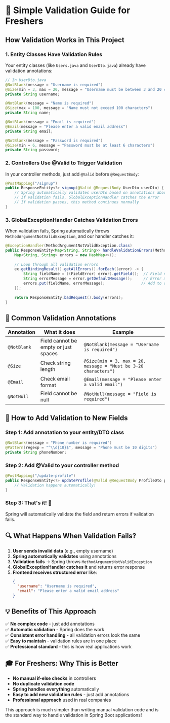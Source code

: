 # 🎯 Simple Validation Guide for Freshers

## How Validation Works in This Project

### 1. **Entity Classes Have Validation Rules**
Your entity classes (like `Users.java` and `UserDto.java`) already have validation annotations:

```java
// In UserDto.java
@NotBlank(message = "Username is required")
@Size(min = 3, max = 20, message = "Username must be between 3 and 20 characters")
private String username;

@NotBlank(message = "Name is required")
@Size(max = 100, message = "Name must not exceed 100 characters")
private String name;

@NotBlank(message = "Email is required")
@Email(message = "Please enter a valid email address")
private String email;

@NotBlank(message = "Password is required")
@Size(min = 6, message = "Password must be at least 6 characters")
private String password;
```

### 2. **Controllers Use @Valid to Trigger Validation**
In your controller methods, just add `@Valid` before `@RequestBody`:

```java
@PostMapping("/signup")
public ResponseEntity<?> signup(@Valid @RequestBody UserDto userDto) {
    // Spring automatically validates userDto based on annotations above
    // If validation fails, GlobalExceptionHandler catches the error
    // If validation passes, this method continues normally
}
```

### 3. **GlobalExceptionHandler Catches Validation Errors**
When validation fails, Spring automatically throws `MethodArgumentNotValidException`, and our handler catches it:

```java
@ExceptionHandler(MethodArgumentNotValidException.class)
public ResponseEntity<Map<String, String>> handleValidationErrors(MethodArgumentNotValidException ex) {
    Map<String, String> errors = new HashMap<>();
    
    // Loop through all validation errors
    ex.getBindingResult().getAllErrors().forEach((error) -> {
        String fieldName = ((FieldError) error).getField();  // Field name (username, email, etc.)
        String errorMessage = error.getDefaultMessage();     // Error message from annotation
        errors.put(fieldName, errorMessage);                // Add to our error map
    });
    
    return ResponseEntity.badRequest().body(errors);
}
```

## 📝 **Common Validation Annotations**

| Annotation | What it does | Example |
|------------|--------------|---------|
| `@NotBlank` | Field cannot be empty or just spaces | `@NotBlank(message = "Username is required")` |
| `@Size` | Check string length | `@Size(min = 3, max = 20, message = "Must be 3-20 characters")` |
| `@Email` | Check email format | `@Email(message = "Please enter a valid email")` |
| `@NotNull` | Field cannot be null | `@NotNull(message = "Field is required")` |

## 🚀 **How to Add Validation to New Fields**

### Step 1: Add annotation to your entity/DTO class
```java
@NotBlank(message = "Phone number is required")
@Pattern(regexp = "^\\d{10}$", message = "Phone must be 10 digits")
private String phoneNumber;
```

### Step 2: Add @Valid to your controller method
```java
@PostMapping("/update-profile")
public ResponseEntity<?> updateProfile(@Valid @RequestBody ProfileDto profileDto) {
    // Validation happens automatically!
}
```

### Step 3: That's it! 🎉
Spring will automatically validate the field and return errors if validation fails.

## 🔍 **What Happens When Validation Fails?**

1. **User sends invalid data** (e.g., empty username)
2. **Spring automatically validates** using annotations
3. **Validation fails** → Spring throws `MethodArgumentNotValidException`
4. **GlobalExceptionHandler catches it** and returns error response
5. **Frontend receives structured error** like:
   ```json
   {
     "username": "Username is required",
     "email": "Please enter a valid email address"
   }
   ```

## 💡 **Benefits of This Approach**

✅ **No complex code** - just add annotations  
✅ **Automatic validation** - Spring does the work  
✅ **Consistent error handling** - all validation errors look the same  
✅ **Easy to maintain** - validation rules are in one place  
✅ **Professional standard** - this is how real applications work  

## 🎓 **For Freshers: Why This is Better**

- **No manual if-else checks** in controllers
- **No duplicate validation code** 
- **Spring handles everything** automatically
- **Easy to add new validation rules** - just add annotations
- **Professional approach** used in real companies

This approach is much simpler than writing manual validation code and is the standard way to handle validation in Spring Boot applications!
